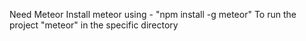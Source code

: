 Need Meteor 
Install meteor using - "npm install -g meteor"
To run the project "meteor" in the specific directory 
